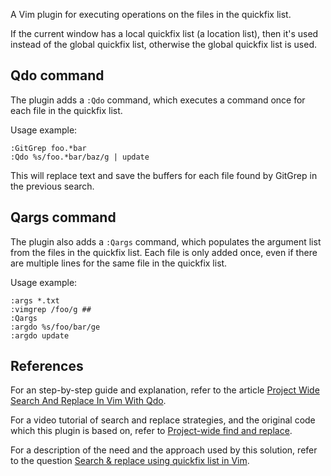 A Vim plugin for executing operations on the files in the quickfix list.

If the current window has a local quickfix list (a location list), then
it's used instead of the global quickfix list, otherwise the global
quickfix list is used.

## Qdo command

The plugin adds a `:Qdo` command, which executes a command once for each file in the quickfix list.

Usage example:

    :GitGrep foo.*bar
    :Qdo %s/foo.*bar/baz/g | update

This will replace text and save the buffers for each file found by GitGrep in the previous search.

## Qargs command

The plugin also adds a `:Qargs` command, which populates the argument list from the files in the quickfix list. Each file is only added once, even if there are multiple lines for the same file in the quickfix list.

Usage example:

    :args *.txt
    :vimgrep /foo/g ##
    :Qargs
    :argdo %s/foo/bar/ge
    :argdo update

## References

For an step-by-step guide and explanation, refer to the article [Project Wide Search And Replace In Vim With Qdo](http://thepugautomatic.com/2012/07/project-wide-search-and-replace-in-vim-with-qdo/).

For a video tutorial of search and replace strategies, and the original code which this plugin is based on, refer to [
Project-wide find and replace](http://vimcasts.org/episodes/project-wide-find-and-replace/).

For a description of the need and the approach used by this solution, refer to the question [Search & replace using quickfix list in Vim](http://stackoverflow.com/a/5686810/128850).
